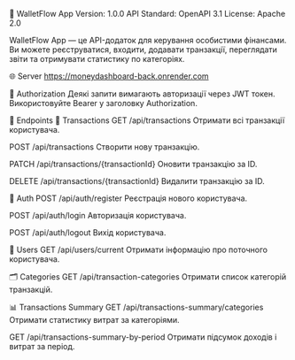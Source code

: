 💸 WalletFlow App
Version: 1.0.0
API Standard: OpenAPI 3.1
License: Apache 2.0

WalletFlow App — це API-додаток для керування особистими фінансами. Ви можете реєструватися, входити, додавати транзакції, переглядати звіти та отримувати статистику по категоріях.

🌐 Server
https://moneydashboard-back.onrender.com

🔐 Authorization
Деякі запити вимагають авторизації через JWT токен. Використовуйте Bearer <token> у заголовку Authorization.

📁 Endpoints
🔄 Transactions
GET /api/transactions
Отримати всі транзакції користувача.

POST /api/transactions
Створити нову транзакцію.

PATCH /api/transactions/{transactionId}
Оновити транзакцію за ID.

DELETE /api/transactions/{transactionId}
Видалити транзакцію за ID.

🔑 Auth
POST /api/auth/register
Реєстрація нового користувача.

POST /api/auth/login
Авторизація користувача.

POST /api/auth/logout
Вихід користувача.

👤 Users
GET /api/users/current
Отримати інформацію про поточного користувача.

🗂️ Categories
GET /api/transaction-categories
Отримати список категорій транзакцій.

📊 Transactions Summary
GET /api/transactions-summary/categories
Отримати статистику витрат за категоріями.

GET /api/transactions-summary-by-period
Отримати підсумок доходів і витрат за період.
